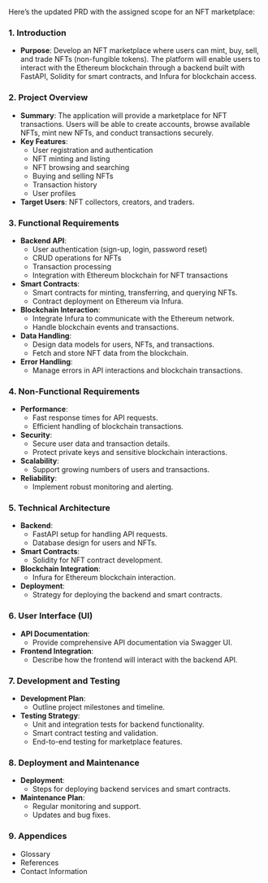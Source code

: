 Here’s the updated PRD with the assigned scope for an NFT marketplace:

### 1. Introduction
   - **Purpose**: Develop an NFT marketplace where users can mint, buy, sell, and trade NFTs (non-fungible tokens). The platform will enable users to interact with the Ethereum blockchain through a backend built with FastAPI, Solidity for smart contracts, and Infura for blockchain access.

### 2. Project Overview
   - **Summary**: The application will provide a marketplace for NFT transactions. Users will be able to create accounts, browse available NFTs, mint new NFTs, and conduct transactions securely. 
   - **Key Features**:
     - User registration and authentication
     - NFT minting and listing
     - NFT browsing and searching
     - Buying and selling NFTs
     - Transaction history
     - User profiles
   - **Target Users**: NFT collectors, creators, and traders.

### 3. Functional Requirements
   - **Backend API**:
     - User authentication (sign-up, login, password reset)
     - CRUD operations for NFTs
     - Transaction processing
     - Integration with Ethereum blockchain for NFT transactions
   - **Smart Contracts**:
     - Smart contracts for minting, transferring, and querying NFTs.
     - Contract deployment on Ethereum via Infura.
   - **Blockchain Interaction**:
     - Integrate Infura to communicate with the Ethereum network.
     - Handle blockchain events and transactions.
   - **Data Handling**:
     - Design data models for users, NFTs, and transactions.
     - Fetch and store NFT data from the blockchain.
   - **Error Handling**:
     - Manage errors in API interactions and blockchain transactions.

### 4. Non-Functional Requirements
   - **Performance**:
     - Fast response times for API requests.
     - Efficient handling of blockchain transactions.
   - **Security**:
     - Secure user data and transaction details.
     - Protect private keys and sensitive blockchain interactions.
   - **Scalability**:
     - Support growing numbers of users and transactions.
   - **Reliability**:
     - Implement robust monitoring and alerting.

### 5. Technical Architecture
   - **Backend**:
     - FastAPI setup for handling API requests.
     - Database design for users and NFTs.
   - **Smart Contracts**:
     - Solidity for NFT contract development.
   - **Blockchain Integration**:
     - Infura for Ethereum blockchain interaction.
   - **Deployment**:
     - Strategy for deploying the backend and smart contracts.

### 6. User Interface (UI)
   - **API Documentation**:
     - Provide comprehensive API documentation via Swagger UI.
   - **Frontend Integration**:
     - Describe how the frontend will interact with the backend API.

### 7. Development and Testing
   - **Development Plan**:
     - Outline project milestones and timeline.
   - **Testing Strategy**:
     - Unit and integration tests for backend functionality.
     - Smart contract testing and validation.
     - End-to-end testing for marketplace features.

### 8. Deployment and Maintenance
   - **Deployment**:
     - Steps for deploying backend services and smart contracts.
   - **Maintenance Plan**:
     - Regular monitoring and support.
     - Updates and bug fixes.

### 9. Appendices
   - Glossary
   - References
   - Contact Information
